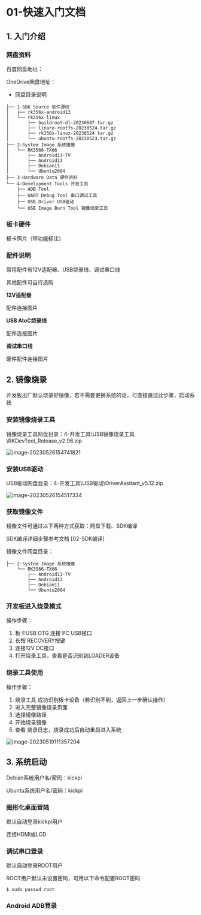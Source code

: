 # 01-快速入门文档





## 1. 入门介绍

### 网盘资料

百度网盘地址：

OneDrive网盘地址：



* 网盘目录说明

```
├── 1-SDK Source 软件源码
│   ├── rk356x-android13
│   └── rk356x-linux
│       ├── buildroot-dl-20230607.tar.gz
│       ├── linaro-rootfs-20230524.tar.gz
│       ├── rk356x-linux-20230524.tar.gz
│       └── ubuntu-rootfs-20230523.tar.gz
├── 2-System Image 系统镜像
│   └── RK3566-TX66
│       ├── Android11-TV
│       ├── Android13
│       ├── Debian11
│       └── Ubuntu2004
├── 3-Hardware Data 硬件资料
└── 4-Development Tools 开发工具
    ├── ADB Tool
    ├── UART Debug Tool 串口调试工具
    ├── USB Driver USB驱动
    └── USB Image Burn Tool 镜像烧录工具
```



### 板卡硬件

板卡照片（带功能标注）



### 配件说明

常用配件有12V适配器、USB烧录线、调试串口线

其他配件可自行选购



**12V适配器**

配件连接图片



**USB AtoC烧录线**

配件连接图片



**调试串口线**

硬件配件连接图片





## 2. 镜像烧录

开发板出厂默认烧录好镜像，若不需要更换系统的话，可直接跳过此步骤，启动系统

### 安装镜像烧录工具

镜像烧录工具网盘目录：4-开发工具\USB镜像烧录工具\RKDevTool\_Release\_v2.96.zip

![image-20230526154741821](http://tanzhtanzh.oss-cn-shenzhen.aliyuncs.com/img/image-20230526154741821.png)



### 安装USB驱动

USB驱动网盘目录：4-开发工具\USB驱动\DriverAssitant\_v5.12.zip

![image-20230526154517334](http://tanzhtanzh.oss-cn-shenzhen.aliyuncs.com/img/image-20230526154517334.png)



### 获取镜像文件

镜像文件可通过以下两种方式获取：网盘下载、SDK编译

SDK编译详细步骤参考文档 \[02-SDK编译]

镜像文件网盘目录：

```
├── 2-System Image 系统镜像
    └── RK3566-TX66
        ├── Android11-TV
        ├── Android13
        ├── Debian11
        └── Ubuntu2004
```



### 开发板进入烧录模式

操作步骤：

1. 板卡USB OTG 连接 PC USB接口
2. 长按 RECOVERY按键
3. 连接12V DC接口
4. 打开烧录工具，查看是否识别到LOADER设备



### 烧录工具使用

操作步骤：

1. 烧录工具 成功识别板卡设备（若识别不到，返回上一步确认操作）
2. 进入完整镜像烧录页面
3. 选择镜像路径
4. 开始烧录镜像
5. 查看 烧录日志，烧录成功后自动重启进入系统

![image-20230519111357204](http://tanzhtanzh.oss-cn-shenzhen.aliyuncs.com/img/image-20230519111357204.png)





## 3. 系统启动

Debian系统用户名/密码：kickpi

Ubuntu系统用户名/密码：kickpi



### 图形化桌面登陆

默认自动登录kickpi用户

连接HDMI或LCD



### 调试串口登录

默认自动登录ROOT用户

ROOT用户默认未设置密码，可用以下命令配置ROOT密码

```
$ sudo passwd root
```



### Android ADB登录
